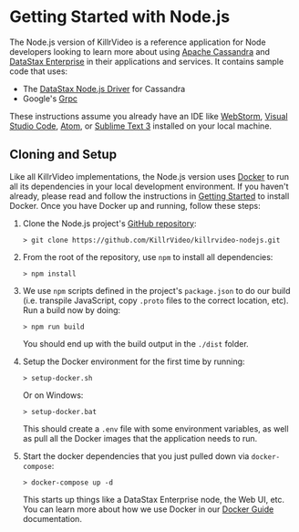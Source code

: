 # Getting Started with Node.js

The Node.js version of KillrVideo is a reference application for Node developers looking to
learn more about using [Apache Cassandra][cassandra] and [DataStax Enterprise][dse] in their
applications and services. It contains sample code that uses:

- The [DataStax Node.js Driver][driver] for Cassandra
- Google's [Grpc][grpc]

These instructions assume you already have an IDE like [WebStorm][webstorm], [Visual Studio Code][vscode], 
[Atom][atom], or [Sublime Text 3][sublime3] installed on your local machine.

## Cloning and Setup

Like all KillrVideo implementations, the Node.js version uses [Docker][docker] to run all its
dependencies in your local development environment. If you haven't already, please read and
follow the instructions in [Getting Started][getting-started] to install Docker. Once you
have Docker up and running, follow these steps:

1. Clone the Node.js project's [GitHub repository][repo]:
    ```
    > git clone https://github.com/KillrVideo/killrvideo-nodejs.git
    ```
1. From the root of the repository, use `npm` to install all dependencies:
    ```
    > npm install
    ```
1. We use `npm` scripts defined in the project's `package.json` to do our build (i.e.
transpile JavaScript, copy `.proto` files to the correct location, etc). Run a build now by
doing:
    ```
    > npm run build
    ```
    You should end up with the build output in the `./dist` folder.

1. Setup the Docker environment for the first time by running:
    ```
    > setup-docker.sh
    ```
    Or on Windows:
    ```
    > setup-docker.bat
    ```
    This should create a `.env` file with some environment variables, as well as pull all the
    Docker images that the application needs to run.

1. Start the docker dependencies that you just pulled down via `docker-compose`:
    ```
    > docker-compose up -d
    ```
    This starts up things like a DataStax Enterprise node, the Web UI, etc. You can learn
    more about how we use Docker in our [Docker Guide][docker-guide] documentation.

[cassandra]: http://cassandra.apache.org/
[dse]: http://www.datastax.com/products/datastax-enterprise
[driver]: https://github.com/datastax/nodejs-driver
[grpc]: http://www.grpc.io/
[webstorm]: https://www.jetbrains.com/webstorm/
[vscode]: https://code.visualstudio.com/
[atom]: https://atom.io/
[sublime3]: https://www.sublimetext.com/3
[docker]: https://www.docker.com/
[getting-started]: /getting-started/
[repo]: https://github.com/KillrVideo/killrvideo-nodejs
[docker-guide]: /docs/guides/docker/
[docs]: /docs/